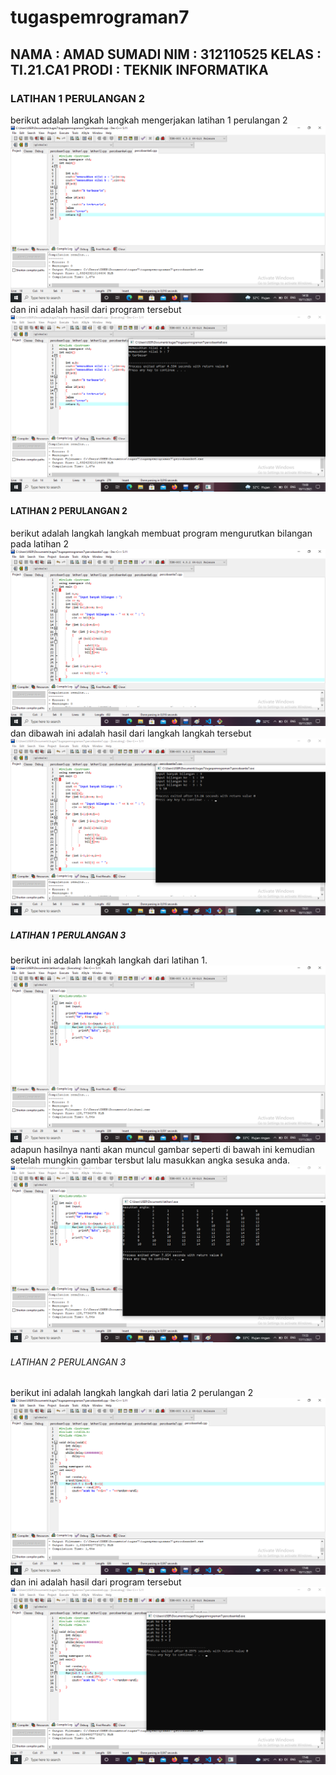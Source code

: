 # tugaspemrograman7
## NAMA : AMAD SUMADI NIM    : 312110525 KELAS  : TI.21.CA1 PRODI  : TEKNIK INFORMATIKA 
### LATIHAN 1 PERULANGAN 2
berikut adalah langkah langkah mengerjakan latihan 1 perulangan 2
![gambar 3](sslatihan1perulangan2/sslatihan11perulangan2.png)
dan ini adalah hasil dari program tersebut
![gambar 4](sslatihan1perulangan2/sslatihan12perulangan2.png)
#### LATIHAN 2 PERULANGAN 2
berikut adalah langkah langkah membuat program mengurutkan bilangan pada latihan 2
![gambar 5](sslatihan2perulangan2/sslatihan21perulangan2.png)
dan dibawah ini adalah hasil dari langkah langkah tersebut
![gambar 6](sslatihan2perulangan2/sslatihan22perulangan2.png)
##### LATIHAN 1 PERULANGAN 3
berikut ini adalah langkah langkah dari latihan 1.
![gambar 1](sslatihan1/tugas71.png)
adapun hasilnya nanti akan muncul gambar seperti di bawah ini kemudian setelah mungkin gambar tersbut lalu masukkan angka sesuka anda.
![gambar 2](sslatihan1/tugas72.png) 
###### LATIHAN 2 PERULANGAN 3
berikut ini adalah langkah langkah dari latia 2 perulangan 2
![gambar 7](sslatihan2perulangan3/sslatihan21perulangan3.png)
dan ini adalah hasil dari program tersebut
![gambar 8](sslatihan2perulangan3/sslatihan22perulangan3.png)